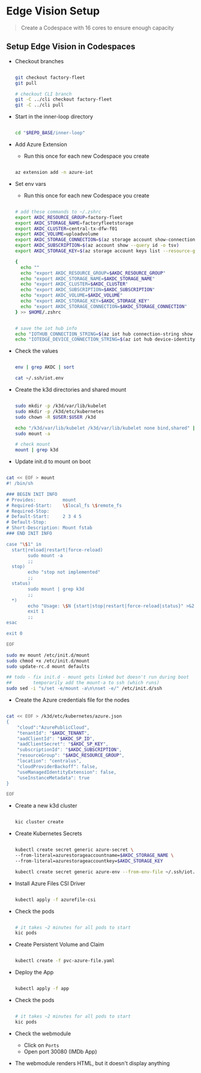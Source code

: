 # Edge Vision Setup

> Create a Codespace with 16 cores to ensure enough capacity

## Setup Edge Vision in Codespaces

- Checkout branches

  ```bash

  git checkout factory-fleet
  git pull

  # checkout CLI branch
  git -C ../cli checkout factory-fleet
  git -C ../cli pull

  ```

- Start in the inner-loop directory

  ```bash

  cd "$REPO_BASE/inner-loop"

  ```

- Add Azure Extension
  - Run this once for each new Codespace you create

  ```bash

  az extension add -n azure-iot

  ```

- Set env vars
  - Run this once for each new Codespace you create

  ```bash

  # add these commands to ~/.zshrc
  export AKDC_RESOURCE_GROUP=factory-fleet
  export AKDC_STORAGE_NAME=factoryfleetstorage
  export AKDC_CLUSTER=central-tx-dfw-f01
  export AKDC_VOLUME=uploadvolume
  export AKDC_STORAGE_CONNECTION=$(az storage account show-connection-string -n $AKDC_STORAGE_NAME -g $AKDC_RESOURCE_GROUP -o tsv)
  export AKDC_SUBSCRIPTION=$(az account show --query id -o tsv)
  export AKDC_STORAGE_KEY=$(az storage account keys list --resource-group $AKDC_RESOURCE_GROUP --account-name $AKDC_STORAGE_NAME --query "[0].value" -o tsv)

  {
    echo ""
    echo "export AKDC_RESOURCE_GROUP=$AKDC_RESOURCE_GROUP"
    echo "export AKDC_STORAGE_NAME=$AKDC_STORAGE_NAME"
    echo "export AKDC_CLUSTER=$AKDC_CLUSTER"
    echo "export AKDC_SUBSCRIPTION=$AKDC_SUBSCRIPTION"
    echo "export AKDC_VOLUME=$AKDC_VOLUME"
    echo "export AKDC_STORAGE_KEY=$AKDC_STORAGE_KEY"
    echo "export AKDC_STORAGE_CONNECTION=$AKDC_STORAGE_CONNECTION"
  } >> $HOME/.zshrc


  # save the iot hub info
  echo "IOTHUB_CONNECTION_STRING=$(az iot hub connection-string show --hub-name $AKDC_RESOURCE_GROUP -o tsv)" > ~/.ssh/iot.env
  echo "IOTEDGE_DEVICE_CONNECTION_STRING=$(az iot hub device-identity connection-string show --hub-name $AKDC_RESOURCE_GROUP --device-id $AKDC_CLUSTER -o tsv)" >> ~/.ssh/iot.env

  ```

- Check the values

  ```bash

  env | grep AKDC | sort

  cat ~/.ssh/iot.env

  ```

- Create the k3d directories and shared mount

  ```bash

  sudo mkdir -p /k3d/var/lib/kubelet
  sudo mkdir -p /k3d/etc/kubernetes
  sudo chown -R $USER:$USER /k3d

  echo "/k3d/var/lib/kubelet /k3d/var/lib/kubelet none bind,shared" | sudo tee -a /etc/fstab
  sudo mount -a

  # check mount
  mount | grep k3d

  ```

- Update init.d to mount on boot

```bash

cat << EOF > mount
#! /bin/sh

### BEGIN INIT INFO
# Provides:          mount
# Required-Start:    \$local_fs \$remote_fs
# Required-Stop:
# Default-Start:     2 3 4 5
# Default-Stop:
# Short-Description: Mount fstab
### END INIT INFO

case "\$1" in
  start|reload|restart|force-reload)
        sudo mount -a
        ;;
  stop)
        echo "stop not implemented"
        ;;
  status)
        sudo mount | grep k3d
        ;;
  *)
        echo "Usage: \$N {start|stop|restart|force-reload|status}" >&2
        exit 1
        ;;
esac

exit 0

EOF

sudo mv mount /etc/init.d/mount
sudo chmod +x /etc/init.d/mount
sudo update-rc.d mount defaults

## todo - fix init.d - mount gets linked but doesn't run during boot
##        temporarily add the mount-a to ssh (which runs)
sudo sed -i "s/set -e/mount -a\n\nset -e/" /etc/init.d/ssh

```

- Create the Azure credentials file for the nodes

```bash

cat << EOF > /k3d/etc/kubernetes/azure.json
{
    "cloud":"AzurePublicCloud",
    "tenantId": "$AKDC_TENANT",
    "aadClientId": "$AKDC_SP_ID",
    "aadClientSecret": "$AKDC_SP_KEY",
    "subscriptionId": "$AKDC_SUBSCRIPTION",
    "resourceGroup": "$AKDC_RESOURCE_GROUP",
    "location": "centralus",
    "cloudProviderBackoff": false,
    "useManagedIdentityExtension": false,
    "useInstanceMetadata": true
}

EOF

```

- Create a new k3d cluster

    ```bash

    kic cluster create

    ```

- Create Kubernetes Secrets

  ```bash

  kubectl create secret generic azure-secret \
  --from-literal=azurestorageaccountname=$AKDC_STORAGE_NAME \
  --from-literal=azurestorageaccountkey=$AKDC_STORAGE_KEY

  kubectl create secret generic azure-env --from-env-file ~/.ssh/iot.env

  ```

- Install Azure Files CSI Driver

  ```bash

  kubectl apply -f azurefile-csi

  ```

- Check the pods

  ```bash

  # it takes ~2 minutes for all pods to start
  kic pods

  ```

- Create Persistent Volume and Claim

  ```bash

  kubectl create -f pvc-azure-file.yaml

  ```

- Deploy the App

  ```bash

  kubectl apply -f app

  ```

- Check the pods

  ```bash

  # it takes ~2 minutes for all pods to start
  kic pods

  ```

- Check the webmodule
  - Click on `Ports`
  - Open port 30080 (IMDb App)
- The webmodule renders HTML, but it doesn't display anything
